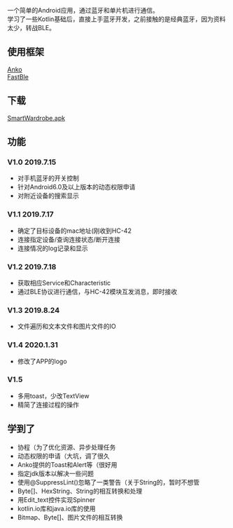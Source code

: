 一个简单的Android应用，通过蓝牙和单片机进行通信。  
学习了一些Kotlin基础后，直接上手蓝牙开发，之前接触的是经典蓝牙，因为资料太少，转战BLE。  

## 使用框架
[Anko](https://github.com/Kotlin/anko)  
[FastBle](https://github.com/Jasonchenlijian/FastBle)  

## 下载
[SmartWardrobe.apk](http://lfalive.top/SmartWardrobe.apk)

## 功能

### V1.0 2019.7.15
* 对手机蓝牙的开关控制
* 针对Android6.0及以上版本的动态权限申请
* 对附近设备的搜索显示

### V1.1 2019.7.17

* 确定了目标设备的mac地址(刚收到HC-42
* 连接指定设备/查询连接状态/断开连接
* 连接情况的log记录和显示

### V1.2 2019.7.18
* 获取相应Service和Characteristic
* 通过BLE协议进行通信，与HC-42模块互发消息，即时接收

### V1.3 2019.8.24
* 文件遍历和文本文件和图片文件的IO

### V1.4 2020.1.31
* 修改了APP的logo

### V1.5
* 多用toast，少改TextView
* 精简了连接过程的操作

## 学到了
* 协程（为了优化资源、异步处理任务
* 动态权限的申请（大坑，调了很久
* Anko提供的Toast和Alert等（很好用
* 指定jdk版本以解决一些问题
* 使用@SuppressLint()忽略了一类警告（关于String的，暂时不想管
* Byte[]、HexString、String的相互转换和处理
* 用Edit_text控件实现Spinner
* kotlin.io库和java.io库的使用
* Bitmap、Byte[]、图片文件的相互转换